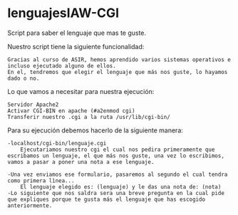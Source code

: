 # lenguajesIAW-CGI
Script para saber el lenguaje que mas te guste.

Nuestro script tiene la siguiente funcionalidad:

    Gracias al curso de ASIR, hemos aprendido varios sistemas operativos e incluso ejecutado alguno de ellos.
    En el, tendremos que elegir el lenguaje que más nos guste, lo hayamos dado o no.

Lo que vamos a necesitar para nuestra ejecución:

    Servidor Apache2
    Activar CGI-BIN en apache (#a2enmod cgi)
    Transferir nuestro .cgi a la ruta /usr/lib/cgi-bin/

Para su ejecución debemos hacerlo de la siguiente manera:
    
    -localhost/cgi-bin/lenguaje.cgi
        Ejecutariamos nuestro cgi el cual nos pedira primeramente que escribamos un lenguaje, el que más nos guste, una vez lo escribimos, vamos a pasar a poner una nota a ese lenguaje.
   
    -Una vez enviamos ese formulario, pasaremos al segundo el cual tendra como primera lìnea...
        El lenguaje elegido es: (lenguaje) y le das una nota de: (nota)
    -Lo siguiente que nos saldra sera una breve pregunta en la cual pide que expliques porque te gusta más el lenguaje que has escogido anteriormente.
